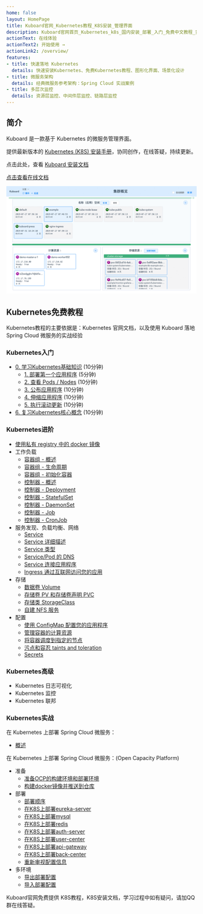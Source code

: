 ```yaml
---
home: false
layout: HomePage
title: Kuboard官网_Kubernetes教程_K8S安装_管理界面
description: Kuboard官网首页_Kubernetes_k8s_国内安装_部署_入门_免费中文教程_实践_微服务管理界面
actionText: 在线体验
actionText2: 开始使用 →
actionLink2: /overview/
features:
- title: 快速落地 Kubernetes
  details: 快速安装Kubernetes、免费Kubernetes教程、图形化界面、场景化设计
- title: 微服务架构
  details: 经典微服务参考架构：Spring Cloud 实战案例
- title: 多层次监控
  details: 资源层监控、中间件层监控、链路层监控
---
```


## 简介

Kuboard 是一款基于 Kubernetes 的微服务管理界面。

提供最新版本的 [Kubernetes (K8S) 安装手册](https://kuboard.cn/install/install-k8s.html)，协同创作，在线答疑，持续更新。

点击此处，查看 [Kuboard 安装文档](https://kuboard.cn/install/install-dashboard.html)

[点击查看在线文档](https://kuboard.cn/#from_github)

![Kubernetes教程：Kuboard在线演示](./overview/README.assets/1564841972085.gif)


## Kubernetes免费教程

Kubernetes教程的主要依据是：Kubernetes 官网文档，以及使用 Kuboard 落地 Spring Cloud 微服务的实战经验

### Kubernetes入门
  * [0. 学习Kubernetes基础知识](https://kuboard.cn/learning/k8s-basics/kubernetes-basics.html) (10分钟)
    * [1. 部署第一个应用程序](https://kuboard.cn/learning/k8s-basics/deploy-app.html) (5分钟)
    * [2. 查看 Pods / Nodes](https://kuboard.cn/learning/k8s-basics/explore.html) (10分钟)
    * [3. 公布应用程序](https://kuboard.cn/learning/k8s-basics/expose.html) (10分钟)
    * [4. 伸缩应用程序](https://kuboard.cn/learning/k8s-basics/scale.html) (10分钟)
    * [5. 执行滚动更新](https://kuboard.cn/learning/k8s-basics/update.html) (10分钟)
  * [6. 复习Kubernetes核心概念](https://kuboard.cn/learning/k8s-basics/k8s-core-concepts.html) (10分钟)

### Kubernetes进阶
  * [使用私有 registry 中的 docker 镜像](https://kuboard.cn/learning/k8s-intermediate/private-registry.html)
  * 工作负载
    * [容器组 - 概述](https://kuboard.cn/learning/k8s-intermediate/workload/pod.html)
    * [容器组 - 生命周期](https://kuboard.cn/learning/k8s-intermediate/workload/pod-lifecycle.html)
    * [容器组 - 初始化容器](https://kuboard.cn/learning/k8s-intermediate/workload/init-container.html)
    * [控制器 - 概述](https://kuboard.cn/learning/k8s-intermediate/workload/workload.html)
    * [控制器 - Deployment](https://kuboard.cn/learning/k8s-intermediate/workload/wl-deployment/) 
    * [控制器 - StatefulSet](https://kuboard.cn/learning/k8s-intermediate/workload/wl-statefulset/) 
    * [控制器 - DaemonSet](https://kuboard.cn/learning/k8s-intermediate/workload/wl-daemonset/) 
    * [控制器 - Job](https://kuboard.cn/learning/k8s-intermediate/workload/wl-job/) 
    * [控制器 - CronJob](https://kuboard.cn/learning/k8s-intermediate/workload/wl-cronjob/) 
  * 服务发现、负载均衡、网络
    * [Service](https://kuboard.cn/learning/k8s-intermediate/service/service.html) 
    * [Service 详细描述](https://kuboard.cn/learning/k8s-intermediate/service/service-details.html)
    * [Service 类型](https://kuboard.cn/learning/k8s-intermediate/service/service-types.html)
    * [Service/Pod 的 DNS](https://kuboard.cn/learning/k8s-intermediate/service/dns.html) 
    * [Service 连接应用程序](https://kuboard.cn/learning/k8s-intermediate/service/connecting.html) 
    * [Ingress 通过互联网访问您的应用](https://kuboard.cn/learning/k8s-intermediate/service/ingress.html)
  * 存储
    * [数据卷 Volume](https://kuboard.cn/learning/k8s-intermediate/persistent/volume.html)
    * [存储卷 PV 和存储卷声明 PVC](https://kuboard.cn/learning/k8s-intermediate/persistent/pv.html)
    * [存储类 StorageClass](https://kuboard.cn/learning/k8s-intermediate/persistent/storage-class.html)
    * [自建 NFS 服务](https://kuboard.cn/learning/k8s-intermediate/persistent/nfs.html) 
  * 配置
    * [使用 ConfigMap 配置您的应用程序](https://kuboard.cn/learning/k8s-intermediate/config/config-map.html)
    * [管理容器的计算资源](https://kuboard.cn/learning/k8s-intermediate/config/computing-resource.html) 
    * [将容器调度到指定的节点](https://kuboard.cn/learning/k8s-intermediate/config/assign-pod-node.html) 
    * [污点和容忍 taints and toleration](https://kuboard.cn/learning/k8s-intermediate/config/taints-toleration/) 
    * [Secrets](https://kuboard.cn/learning/k8s-intermediate/config/secrets/) 

### Kubernetes高级

  * Kubernetes 日志可视化
  * Kubernetes 监控
  * Kubernetes 联邦

### Kubernetes实战

在 Kubernetes 上部署 Spring Cloud 微服务：

* [概述](https://kuboard.cn/learning/k8s-practice/spring-cloud/)

在 Kubernetes 上部署 Spring Cloud 微服务：(Open Capacity Platform)

* 准备
  * [准备OCP的构建环境和部署环境](https://kuboard.cn/learning/k8s-practice/ocp/prepare.html)
  * [构建docker镜像并推送到仓库](https://kuboard.cn/learning/k8s-practice/ocp/build.html)
* 部署
  * [部署顺序](https://kuboard.cn/learning/k8s-practice/ocp/sequence.html)
  * [在K8S上部署eureka-server](https://kuboard.cn/learning/k8s-practice/ocp/eureka-server.html)
  * [在K8S上部署mysql](https://kuboard.cn/learning/k8s-practice/ocp/mysql.html)
  * [在K8S上部署redis](https://kuboard.cn/learning/k8s-practice/ocp/redis.html)
  * [在K8S上部署auth-server](https://kuboard.cn/learning/k8s-practice/ocp/auth-server.html)
  * [在K8S上部署user-center](https://kuboard.cn/learning/k8s-practice/ocp/user-server.html)
  * [在K8S上部署api-gateway](https://kuboard.cn/learning/k8s-practice/ocp/api-gateway.html)
  * [在K8S上部署back-center](https://kuboard.cn/learning/k8s-practice/ocp/back-center.html)
  * [重新审视配置信息](https://kuboard.cn/learning/k8s-practice/ocp/review.html)
* 多环境
  * [导出部署配置](https://kuboard.cn/learning/k8s-practice/ocp/export.html)
  * [导入部署配置](https://kuboard.cn/learning/k8s-practice/ocp/import.html)

Kuboard官网免费提供 K8S教程，K8S安装文档，学习过程中如有疑问，请加QQ群在线答疑。
